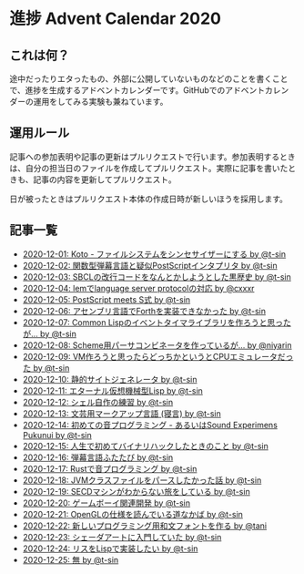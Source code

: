 # 進捗 Advent Calendar 2020

## これは何？

途中だったりエタったもの、外部に公開していないものなどのことを書くことで、進捗を生成するアドベントカレンダーです。GitHubでのアドベントカレンダーの運用をしてみる実験も兼ねています。

## 運用ルール

記事への参加表明や記事の更新はプルリクエストで行います。参加表明するときは、自分の担当日のファイルを作成してプルリクエスト。実際に記事を書いたときも、記事の内容を更新してプルリクエスト。

日が被ったときはプルリクエスト本体の作成日時が新しいほうを採用します。

## 記事一覧

- [2020-12-01: Koto - ファイルシステムをシンセサイザーにする by @t-sin](articles/2020-12-01.md)
- [2020-12-02: 関数型弾幕言語と疑似PostScriptインタプリタ by @t-sin](articles/2020-12-02.md)
- [2020-12-03: SBCLの改行コードをなんとかしようとした黒歴史 by @t-sin](articles/2020-12-03.md)
- [2020-12-04: lemでlanguage server protocolの対応 by @cxxxr](articles/2020-12-04.md)
- [2020-12-05: PostScript meets S式 by @t-sin](articles/2020-12-05.md)
- [2020-12-06: アセンブリ言語でForthを実装できなかった by @t-sin](articles/2020-12-06.md)
- [2020-12-07: Common Lispのイベントタイマライブラリを作ろうと思ったが… by @t-sin](articles/2020-12-07.md)
- [2020-12-08: Scheme用パーサコンビネータを作っているが... by @niyarin](articles/2020-12-08.md)
- [2020-12-09: VM作ろうと思ったらどっちかというとCPUエミュレータだった by @t-sin](articles/2020-12-09.md)
- [2020-12-10: 静的サイトジェネレータ by @t-sin](articles/2020-12-10.md)
- [2020-12-11: エターナル仮想機械型Lisp by @t-sin](articles/2020-12-11.md)
- [2020-12-12: シェル自作の練習 by @t-sin](articles/2020-12-12.md)
- [2020-12-13: 文芸用マークアップ言語 (寝言) by @t-sin](articles/2020-12-13.md)
- [2020-12-14: 初めての音プログラミング - あるいはSound Experimens Pukunui by @t-sin](articles/2020-12-14.md)
- [2020-12-15: 人生で初めてバイナリハックしたときのこと by @t-sin](articles/2020-12-15.md)
- [2020-12-16: 弾幕言語ふたたび by @t-sin](articles/2020-12-16.md)
- [2020-12-17: Rustで音プログラミング by @t-sin](articles/2020-12-17.md)
- [2020-12-18: JVMクラスファイルをパースしたかった話 by @t-sin](articles/2020-12-18.md)
- [2020-12-19: SECDマシンがわからない旅をしている by @t-sin](articles/2020-12-19.md)
- [2020-12-20: ゲームボーイ関連開発 by @t-sin](articles/2020-12-20.md)
- [2020-12-21: OpenGLの仕様を読んでいる道なかば by @t-sin](articles/2020-12-21.md)
- [2020-12-22: 新しいプログラミング用和文フォントを作る by @tani](articles/2020-12-22.md)
- [2020-12-23: シェーダアートに入門していた by @t-sin](articles/2020-12-23.md)
- [2020-12-24: リスをLispで実装したい by @t-sin](articles/2020-12-24.md)
- [2020-12-25: 無 by @t-sin](articles/2020-12-25.md)
